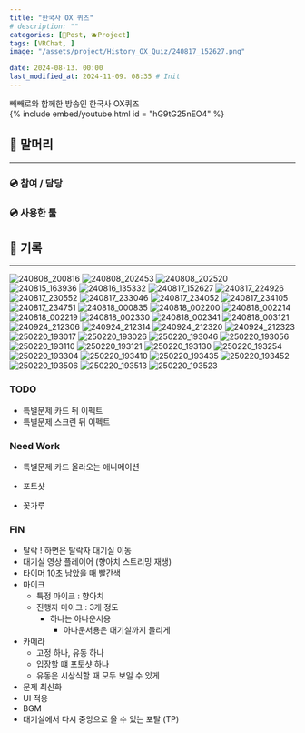 ```yaml
---
title: "한국사 OX 퀴즈"
# description: ""
categories: [📀Post, 🫐Project]
tags: [VRChat, ]
image: "/assets/project/History_OX_Quiz/240817_152627.png"

date: 2024-08-13. 00:00
last_modified_at: 2024-11-09. 08:35 # Init
---
```


빼빼로와 함께한 방송인 한국사 OX퀴즈  
{% include embed/youtube.html id = "hG9tG25nEO4" %}

## 📀 말머리

---

### 💿 참여 / 담당

### 💿 사용한 툴

## 📀 기록

---

![240808_200816](/assets/project/History_OX_Quiz/240808_200816.png)
![240808_202453](/assets/project/History_OX_Quiz/240808_202453.png)
![240808_202520](/assets/project/History_OX_Quiz/240808_202520.png)
![240815_163936](/assets/project/History_OX_Quiz/240815_163936.png)
![240816_135332](/assets/project/History_OX_Quiz/240816_135332.png)
![240817_152627](/assets/project/History_OX_Quiz/240817_152627.png)
![240817_224926](/assets/project/History_OX_Quiz/240817_224926.png)
![240817_230552](/assets/project/History_OX_Quiz/240817_230552.png)
![240817_233046](/assets/project/History_OX_Quiz/240817_233046.png)
![240817_234052](/assets/project/History_OX_Quiz/240817_234052.png)
![240817_234105](/assets/project/History_OX_Quiz/240817_234105.png)
![240817_234751](/assets/project/History_OX_Quiz/240817_234751.png)
![240818_000835](/assets/project/History_OX_Quiz/240818_000835.png)
![240818_002200](/assets/project/History_OX_Quiz/240818_002200.png)
![240818_002214](/assets/project/History_OX_Quiz/240818_002214.png)
![240818_002219](/assets/project/History_OX_Quiz/240818_002219.png)
![240818_002330](/assets/project/History_OX_Quiz/240818_002330.png)
![240818_002341](/assets/project/History_OX_Quiz/240818_002341.png)
![240818_003121](/assets/project/History_OX_Quiz/240818_003121.png)
![240924_212306](/assets/project/History_OX_Quiz/240924_212306.png)
![240924_212314](/assets/project/History_OX_Quiz/240924_212314.png)
![240924_212320](/assets/project/History_OX_Quiz/240924_212320.png)
![240924_212323](/assets/project/History_OX_Quiz/240924_212323.png)
![250220_193017](/assets/project/History_OX_Quiz/250220_193017.png)
![250220_193026](/assets/project/History_OX_Quiz/250220_193026.png)
![250220_193046](/assets/project/History_OX_Quiz/250220_193046.png)
![250220_193056](/assets/project/History_OX_Quiz/250220_193056.png)
![250220_193110](/assets/project/History_OX_Quiz/250220_193110.png)
![250220_193121](/assets/project/History_OX_Quiz/250220_193121.png)
![250220_193130](/assets/project/History_OX_Quiz/250220_193130.png)
![250220_193254](/assets/project/History_OX_Quiz/250220_193254.png)
![250220_193304](/assets/project/History_OX_Quiz/250220_193304.png)
![250220_193410](/assets/project/History_OX_Quiz/250220_193410.png)
![250220_193435](/assets/project/History_OX_Quiz/250220_193435.png)
![250220_193452](/assets/project/History_OX_Quiz/250220_193452.png)
![250220_193506](/assets/project/History_OX_Quiz/250220_193506.png)
![250220_193513](/assets/project/History_OX_Quiz/250220_193513.png)
![250220_193523](/assets/project/History_OX_Quiz/250220_193523.png)

### TODO

- 특별문제 카드 뒤 이펙트
- 특별문제 스크린 뒤 이펙트

### Need Work

- 특별문제 카드 올라오는 애니메이션

- 포토샷
- 꽃가루

### FIN

- 탈락 ! 하면은 탈락자 대기실 이동
- 대기실 영상 플레이어 (향아치 스트리밍 재생)
- 타이머 10초 남았을 때 빨간색
- 마이크
  - 특정 마이크 : 향아치
  - 진행자 마이크 : 3개 정도
    - 하나는 아나운서용
      - 아나운서용은 대기실까지 들리게
- 카메라
  - 고정 하나, 유동 하나
  - 입장할 떄 포토샷 하나
  - 유동은 시상식할 때 모두 보일 수 있게
- 문제 최신화
- UI 적용
- BGM
- 대기실에서 다시 중앙으로 올 수 있는 포탈 (TP)

